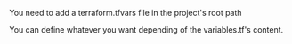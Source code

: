 You need to add a terraform.tfvars file in the project's root path

You can define whatever you want depending of the variables.tf's content.
